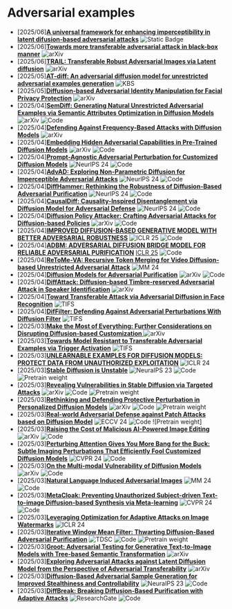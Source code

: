 # Adversarial examples
- [2025/06]**[A universal framework for enhancing imperceptibility in latent difusion‑based adversarial attacks](https://link.springer.com/article/10.1007/s11227-025-07433-1)** ![Static Badge](https://img.shields.io/badge/Supercomputing-blue)
- [2025/06]**[Towards more transferable adversarial attack in black-box manner](https://arxiv.org/abs/2505.18097)** ![arXiv](https://img.shields.io/badge/arXiv-blue)
- [2025/06]**[TRAIL: Transferable Robust Adversarial Images via Latent diffusion](https://arxiv.org/abs/2505.16166)** ![arXiv](https://img.shields.io/badge/arXiv-blue)
- [2025/05]**[AT-diff: An adversarial diffusion model for unrestricted adversarial examples
generation](https://www.sciencedirect.com/science/article/pii/S0950705125006914)** ![KBS](https://img.shields.io/badge/KBS-blue)
- [2025/05]**[Diffusion-based Adversarial Identity Manipulation for Facial
Privacy Protection](https://arxiv.org/abs/2504.21646)** ![arXiv](https://img.shields.io/badge/arXiv-blue)
- [2025/04]**[SemDiff: Generating Natural Unrestricted Adversarial Examples via Semantic Attributes Optimization in Diffusion Models](https://arxiv.org/abs/2504.11923)** ![arXiv](https://img.shields.io/badge/arXiv-blue) ![Code](https://img.shields.io/badge/Code-violet)
- [2025/04]**[Defending Against Frequency-Based Attacks with Diffusion Models](https://arxiv.org/abs/2504.11034)** ![arXiv](https://img.shields.io/badge/arXiv-blue)
- [2025/04]**[Embedding Hidden Adversarial Capabilities in Pre-Trained Diffusion Models](https://arxiv.org/abs/2504.08782)** ![arXiv](https://img.shields.io/badge/arXiv-blue) ![Code](https://img.shields.io/badge/Code-violet)
- [2025/04]**[Prompt-Agnostic Adversarial Perturbation for Customized Diffusion Models](https://proceedings.neurips.cc/paper_files/paper/2024/hash/f6b35e248a21c71ff1cd47b8919fca83-Abstract-Conference.html)** ![NeurlPS 24](https://img.shields.io/badge/NeuraIPS%2024-blue) ![Code](https://img.shields.io/badge/Code-violet)
- [2025/04]**[AdvAD: Exploring Non-Parametric Diffusion for Imperceptible Adversarial Attacks](https://proceedings.neurips.cc/paper_files/paper/2024/hash/5de11e930c1bbfda5d4fc9d2b0924032-Abstract-Conference.html)** ![NeurlPS 24](https://img.shields.io/badge/NeuraIPS%2024-blue) ![Code](https://img.shields.io/badge/Code-violet)
- [2025/04]**[DiffHammer: Rethinking the Robustness of Diffusion-Based Adversarial Purification](https://openreview.net/forum?id=ZJ2ONmSgCS)** ![NeurlPS 24](https://img.shields.io/badge/NeuraIPS%2024-blue) ![Code](https://img.shields.io/badge/Code-violet)
- [2025/04]**[CausalDiff: Causality-Inspired Disentanglement via Diffusion Model for Adversarial Defense](https://arxiv.org/abs/2410.23091)** ![NeurlPS 24](https://img.shields.io/badge/NeuraIPS%2024-blue) ![Code](https://img.shields.io/badge/Code-violet)
- [2025/04]**[Diffusion Policy Attacker: Crafting Adversarial Attacks for Diffusion-based Policies](https://arxiv.org/abs/2405.19424)**  ![arXiv](https://img.shields.io/badge/arXiv-blue) ![Code](https://img.shields.io/badge/Code-violet)
- [2025/04]**[IMPROVED DIFFUSION-BASED GENERATIVE MODEL WITH BETTER ADVERSARIAL ROBUSTNESS](https://arxiv.org/abs/2502.17099)** ![ICLR 25](https://img.shields.io/badge/ICLR%2025-blue) ![Code](https://img.shields.io/badge/Code-violet)
- [2025/04]**[ADBM: ADVERSARIAL DIFFUSION BRIDGE MODEL FOR RELIABLE ADVERSARIAL PURIFICATION](https://arxiv.org/abs/2408.00315)** [ICLR 25](https://img.shields.io/badge/ICLR%2025-blue) ![Code](https://img.shields.io/badge/Code-violet)
- [2025/04]**[ReToMe-VA: Recursive Token Merging for Video Diffusion-based Unrestricted Adversarial Attack](https://dl.acm.org/doi/abs/10.1145/3664647.3680959)** ![MM 24](https://img.shields.io/badge/MM%2024-blue)
- [2025/04]**[Diffusion Models for Adversarial Purification](https://arxiv.org/abs/2205.07460)**  ![arXiv](https://img.shields.io/badge/arXiv-blue) ![Code](https://img.shields.io/badge/Code-violet)
- [2025/04]**[DiffAttack: Diffusion-based Timbre-reserved Adversarial Attack in Speaker Identification](https://arxiv.org/abs/2501.05127)** ![arXiv](https://img.shields.io/badge/arXiv-blue)
- [2025/04]**[Toward Transferable Attack via Adversarial Diffusion in Face Recognition](https://ieeexplore.ieee.org/abstract/document/10531291)** ![TIFS](https://img.shields.io/badge/TIFS-blue)
- [2025/04]**[DifFilter: Defending Against Adversarial Perturbations With Diffusion Filter](https://ieeexplore.ieee.org/abstract/document/10584510)** ![TIFS](https://img.shields.io/badge/TIFS-blue)
- [2025/03]**[Make the Most of Everything: Further Considerations on Disrupting Diffusion-based Customization
](https://arxiv.org/abs/2503.13945)** ![arXiv](https://img.shields.io/badge/arXiv-blue)
- [2025/03]**[Towards Model Resistant to Transferable Adversarial Examples via Trigger Activation](https://ieeexplore.ieee.org/abstract/document/10934010)** ![TIFS](https://img.shields.io/badge/TIFS-blue)
- [2025/03]**[UNLEARNABLE EXAMPLES FOR DIFFUSION MODELS: PROTECT DATA FROM UNAUTHORIZED EXPLOITATION](https://arxiv.org/abs/2306.01902)** ![ICLR 24](https://img.shields.io/badge/ICLR%2024-blue)
- [2025/03]**[Stable Diffusion is Unstable](https://proceedings.neurips.cc/paper_files/paper/2023/hash/b733cdd80ed2ae7e3156d8c33108c5d5-Abstract-Conference.html)** ![NeuraIPS 23](https://img.shields.io/badge/NeuraIPS%2023-blue) ![Code](https://img.shields.io/badge/Code-violet) ![Pretrain weight](https://img.shields.io/badge/Pretrain%20weight-important)
- [2025/03]**[Revealing Vulnerabilities in Stable Diffusion via Targeted Attacks](https://arxiv.org/abs/2401.08725)** ![arXiv](https://img.shields.io/badge/arXiv-blue) ![Code](https://img.shields.io/badge/Code-violet) ![Pretrain weight](https://img.shields.io/badge/Pretrain%20weight-important)
- [2025/03]**[Rethinking and Defending Protective Perturbation in Personalized Diffusion Models](https://arxiv.org/abs/2406.18944)** ![arXiv](https://img.shields.io/badge/arXiv-blue) ![Code](https://img.shields.io/badge/Code-violet) ![Pretrain weight](https://img.shields.io/badge/Pretrain%20weight-important)
- [2025/03]**[Real-world Adversarial Defense against Patch Attacks based on Diffusion Model](https://arxiv.org/abs/2409.09406)** ![ECCV 24](https://img.shields.io/badge/ECCV%2024-blue) ![Code](https://img.shields.io/badge/Code-violet) ![Pretrain weight]
- [2025/03]**[Raising the Cost of Malicious AI-Powered Image Editing](https://arxiv.org/abs/2302.06588)** ![arXiv](https://img.shields.io/badge/arXiv-blue) ![Code](https://img.shields.io/badge/Code-violet)
- [2025/03]**[Perturbing Attention Gives You More Bang for the Buck: Subtle Imaging Perturbations That Efficiently Fool Customized Diffusion Models](https://openaccess.thecvf.com/content/CVPR2024/html/Xu_Perturbing_Attention_Gives_You_More_Bang_for_the_Buck_Subtle_CVPR_2024_paper.html)** ![CVPR 24](https://img.shields.io/badge/CVPR%2024-blue) ![Code](https://img.shields.io/badge/Code-violet)
- [2025/03]**[On the Multi-modal Vulnerability of Diffusion Models](https://arxiv.org/abs/2402.01369)** ![arXiv](https://img.shields.io/badge/arXiv-blue) ![Code](https://img.shields.io/badge/Code-violet)
- [2025/03]**[Natural Language Induced Adversarial Images](https://dl.acm.org/doi/abs/10.1145/3664647.3680902)** ![MM 24](https://img.shields.io/badge/MM%2024-blue) ![Code](https://img.shields.io/badge/Code-violet)
- [2025/03]**[MetaCloak: Preventing Unauthorized Subject-driven Text-to-image Diffusion-based Synthesis via Meta-learning](https://openaccess.thecvf.com/content/CVPR2024/html/Liu_MetaCloak_Preventing_Unauthorized_Subject-driven_Text-to-image_Diffusion-based_Synthesis_via_Meta-learning_CVPR_2024_paper.html)** ![CVPR 24](https://img.shields.io/badge/CVPR%2024-blue) ![Code](https://img.shields.io/badge/Code-violet)
- [2025/03]**[Leveraging Optimization for Adaptive Attacks on Image Watermarks](https://arxiv.org/abs/2309.16952)** ![ICLR 24](https://img.shields.io/badge/ICLR%2024-blue)
- [2025/03]**[Iterative Window Mean Filter: Thwarting Diffusion-Based Adversarial Purification](https://ieeexplore.ieee.org/abstract/document/10704070)** ![TDSC](https://img.shields.io/badge/TDSC-blue) ![Code](https://img.shields.io/badge/Code-violet) ![Pretrain weight](https://img.shields.io/badge/Pretrain%20weight-important)
- [2025/03]**[Groot: Adversarial Testing for Generative Text-to-Image Models with Tree-based Semantic Transformation](https://arxiv.org/abs/2402.12100)**  ![arXiv](https://img.shields.io/badge/arXiv-blue)
- [2025/03]**[Exploring Adversarial Attacks against Latent Diffusion Model from the Perspective of Adversarial Transferability](https://arxiv.org/abs/2401.07087)** ![arXiv](https://img.shields.io/badge/arXiv-blue)
- [2025/03]**[Diffusion-Based Adversarial Sample Generation for Improved Stealthiness and Controllability](https://proceedings.neurips.cc/paper_files/paper/2023/hash/088463cd3126aef2002ffc69da42ec59-Abstract-Conference.html)** ![NeuraIPS 23](https://img.shields.io/badge/NeuraIPS%2023-blue) ![Code](https://img.shields.io/badge/Code-violet)
- [2025/03]**[DiffBreak: Breaking Diffusion-Based Purification with Adaptive Attacks](https://www.researchgate.net/profile/Andre-Kassis/publication/388707294_DiffBreak_Breaking_Diffusion-Based_Purification_with_Adaptive_Attacks/links/67a3311b207c0c20fa78c740/DiffBreak-Breaking-Diffusion-Based-Purification-with-Adaptive-Attacks.pdf)** ![ResearchGate](https://img.shields.io/badge/ResearchGate-blue) ![Code](https://img.shields.io/badge/Code-violet)
